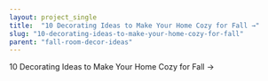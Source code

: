 ```yaml
---
layout: project_single
title:  "10 Decorating Ideas to Make Your Home Cozy for Fall →"
slug: "10-decorating-ideas-to-make-your-home-cozy-for-fall"
parent: "fall-room-decor-ideas"
---
```

10 Decorating Ideas to Make Your Home Cozy for Fall →